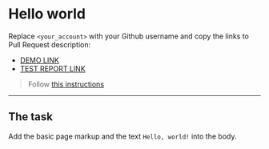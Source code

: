 # Hello world

Replace `<your_account>` with your Github username and copy the links to Pull Request description:

- [DEMO LINK](https://SerhiiLiashenko.github.io/layout_hello-world/)
- [TEST REPORT LINK](https://SerhiiLiashenko.github.io/layout_hello-world/report/html_report/)

> Follow [this instructions](https://mate-academy.github.io/layout_task-guideline/#how-to-solve-the-layout-tasks-on-github)

---

## The task

Add the basic page markup and the text `Hello, world!` into the body.
